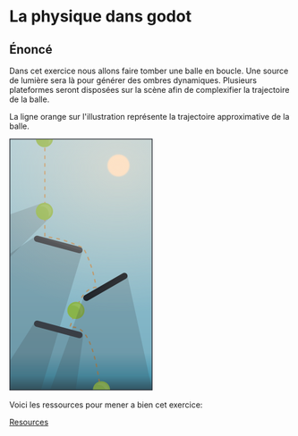 # La physique dans godot

## Énoncé

Dans cet exercice nous allons faire tomber une balle en boucle.
Une source de lumière sera là pour générer des ombres dynamiques.
Plusieurs plateformes seront disposées sur la scène afin de complexifier la trajectoire de la balle.

La ligne orange sur l'illustration représente la trajectoire approximative de la balle.

![Comme ça](illustration.png)

Voici les ressources pour mener a bien cet exercice:

[Resources](./resources.tar.gz)
